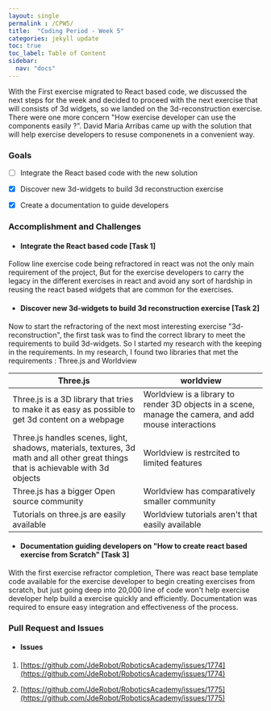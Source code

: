 ```yaml
---
layout: single
permalink : /CPW5/
title:  "Coding Period - Week 5"
categories: jekyll update
toc: true
toc_label: Table of Content
sidebar:
  nav: "docs"
---
```

With the First exercise migrated to React based code, we discussed the next steps for the week and decided to proceed with the next exercise that will consists of 3d widgets, so we landed on the 3d-reconstruction exercise. There were one more concern "How exercise developer can use the components easily ?". David Maria Arribas came up with the solution that will help exercise developers to resuse componenets in a convenient way.

### Goals

- [ ] Integrate the React based code with the new solution 

- [x] Discover new 3d-widgets to build 3d reconstruction exercise 

- [x] Create a documentation to guide developers 
 

### Accomplishment and Challenges 

* #### Integrate the React based code \[Task 1\]

Follow line exercise code being refractored in react was not the only main requirement of the project, But for the exercise developers to carry the legacy in the different exercises in react and avoid any sort of hardship in reusing the react based widgets that are common for the exercises.

* #### Discover new 3d-widgets to build 3d reconstruction exercise \[Task 2\]

Now to start the refractoring of the next most interesting exercise "3d-reconstruction", the first task was to find the correct library to meet the requirements to build 3d-widgets. So I started my research with the keeping in the requirements. In my research, I found two libraries that met the requirements : Three.js and Worldview

| Three.js | worldview | 
|-------|--------|
| Three.js is a 3D library that tries to make it as easy as possible to get 3d content on a webpage| Worldview is a library to render 3D objects in a scene, manage the camera, and add mouse interactions |
| Three.js handles scenes, light, shadows, materials, textures, 3d math and all other great things that is achievable with 3d objects| Worldview is restrcited to limited features |
| Three.js has a bigger Open source community | Worldview has comparatively smaller community |
| Tutorials on three.js are easily available | Worldview tutorials aren't that easily available |

* #### Documentation guiding developers on "How to create react based exercise from Scratch" \[Task 3\]

With the first exercise refractor completion, There was react base template code available for the exercise developer to begin creating exercises from scratch, but just going deep into 20,000 line of code won't help exercise developer help build a exercise quickly and efficiently. Documentation was required to ensure easy integration and effectiveness of the process.

### Pull Request and Issues

* #### Issues

1. [https://github.com/JdeRobot/RoboticsAcademy/issues/1774](https://github.com/JdeRobot/RoboticsAcademy/issues/1774)

2. [https://github.com/JdeRobot/RoboticsAcademy/issues/1775](https://github.com/JdeRobot/RoboticsAcademy/issues/1775)